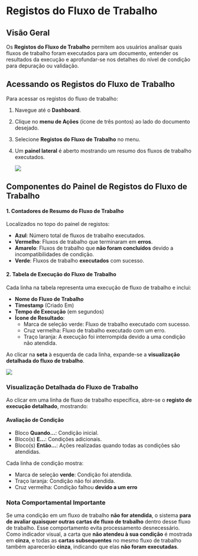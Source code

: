 # Registos do Fluxo de Trabalho

## **Visão Geral**

Os **Registos do Fluxo de Trabalho** permitem aos usuários analisar quais fluxos de trabalho foram executados para um documento, entender os resultados da execução e aprofundar-se nos detalhes do nível de condição para depuração ou validação.

## **Acessando os Registos do Fluxo de Trabalho**

Para acessar os registos do fluxo de trabalho:

1. Navegue até o **Dashboard**.
2. Clique no **menu de Ações** (ícone de três pontos) ao lado do documento desejado.
3. Selecione **Registos do Fluxo de Trabalho** no menu.
4.  Um **painel lateral** é aberto mostrando um resumo dos fluxos de trabalho executados.

    ![](https://docs.docbits.com/~gitbook/image?url=https%3A%2F%2F578966019-files.gitbook.io%2F%7E%2Ffiles%2Fv0%2Fb%2Fgitbook-x-prod.appspot.com%2Fo%2Fspaces%252FT2n2w4uDCJvv7CJ5zrdk%252Fuploads%252FAlgg3jnSVRVyuYxy4tAp%252Fimage.png%3Falt%3Dmedia%26token%3D4e8fcd63-6113-47eb-95a4-95a7821dc9b9\&width=768\&dpr=4\&quality=100\&sign=9e6ba9f5\&sv=2)

## **Componentes do Painel de Registos do Fluxo de Trabalho**

#### **1. Contadores de Resumo do Fluxo de Trabalho**

Localizados no topo do painel de registos:

* **Azul**: Número total de fluxos de trabalho executados.
* **Vermelho**: Fluxos de trabalho que terminaram em **erros**.
* **Amarelo**: Fluxos de trabalho que **não foram concluídos** devido a incompatibilidades de condição.
* **Verde**: Fluxos de trabalho **executados** com sucesso.

#### **2. Tabela de Execução do Fluxo de Trabalho**

Cada linha na tabela representa uma execução de fluxo de trabalho e inclui:

* **Nome do Fluxo de Trabalho**
* **Timestamp** (Criado Em)
* **Tempo de Execução** (em segundos)
* **Ícone de Resultado**:
  * Marca de seleção verde: Fluxo de trabalho executado com sucesso.
  * Cruz vermelha: Fluxo de trabalho executado com um erro.
  * Traço laranja: A execução foi interrompida devido a uma condição não atendida.

Ao clicar na **seta** à esquerda de cada linha, expande-se a **visualização detalhada do fluxo de trabalho**.

![](https://docs.docbits.com/~gitbook/image?url=https%3A%2F%2F578966019-files.gitbook.io%2F%7E%2Ffiles%2Fv0%2Fb%2Fgitbook-x-prod.appspot.com%2Fo%2Fspaces%252FT2n2w4uDCJvv7CJ5zrdk%252Fuploads%252FsauGR47dbpPRomGUugst%252Fimage.png%3Falt%3Dmedia%26token%3D00d6d92f-1512-4de0-97ea-012b1d194dee\&width=768\&dpr=4\&quality=100\&sign=a6c5b7c5\&sv=2)

### **Visualização Detalhada do Fluxo de Trabalho**

Ao clicar em uma linha de fluxo de trabalho específica, abre-se o **registo de execução detalhado**, mostrando:

#### **Avaliação de Condição**

* Bloco **Quando...**: Condição inicial.
* Bloco(s) **E...**: Condições adicionais.
* Bloco(s) **Então...**: Ações realizadas quando todas as condições são atendidas.

Cada linha de condição mostra:

* Marca de seleção **verde**: Condição foi atendida.
* Traço laranja: Condição não foi atendida.
* Cruz vermelha: Condição falhou **devido a um erro**

### **Nota Comportamental Importante**

Se uma condição em um fluxo de trabalho **não for atendida**, o sistema **para de avaliar quaisquer outras cartas de fluxo de trabalho** dentro desse fluxo de trabalho. Esse comportamento evita processamento desnecessário. Como indicador visual, a carta que **não atendeu à sua condição** é mostrada em **cinza**, e todas as **cartas subsequentes** no mesmo fluxo de trabalho também aparecerão **cinza**, indicando que elas **não foram executadas**.

